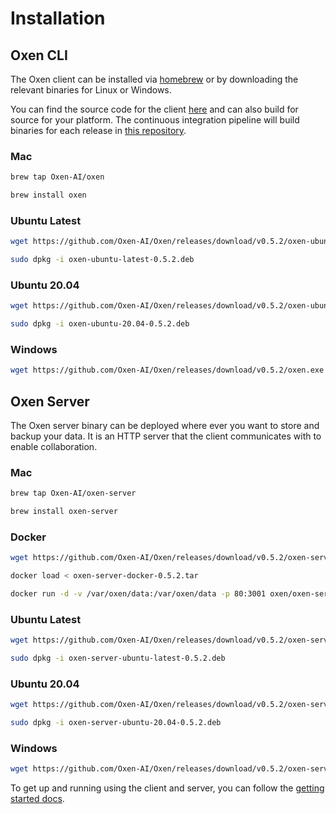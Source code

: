 # Installation

## Oxen CLI

The Oxen client can be installed via [homebrew](https://brew.sh/) or by downloading the relevant binaries for Linux or Windows.

You can find the source code for the client [here](https://github.com/Oxen-AI/Oxen) and can also build for source for your platform. The continuous integration pipeline will build binaries for each release in [this repository]((https://github.com/Oxen-AI/Oxen)).

### Mac

```bash
brew tap Oxen-AI/oxen
```

```bash
brew install oxen
```

### Ubuntu Latest

```bash
wget https://github.com/Oxen-AI/Oxen/releases/download/v0.5.2/oxen-ubuntu-latest-0.5.2.deb
```

```bash
sudo dpkg -i oxen-ubuntu-latest-0.5.2.deb
```

### Ubuntu 20.04

```bash
wget https://github.com/Oxen-AI/Oxen/releases/download/v0.5.2/oxen-ubuntu-20.04-0.5.2.deb
```

```bash
sudo dpkg -i oxen-ubuntu-20.04-0.5.2.deb
```

### Windows

```bash
wget https://github.com/Oxen-AI/Oxen/releases/download/v0.5.2/oxen.exe
```

## Oxen Server

The Oxen server binary can be deployed where ever you want to store and backup your data. It is an HTTP server that the client communicates with to enable collaboration.

### Mac

```bash
brew tap Oxen-AI/oxen-server
```

```bash
brew install oxen-server
```

### Docker

```bash
wget https://github.com/Oxen-AI/Oxen/releases/download/v0.5.2/oxen-server-docker-0.5.2.tar
```

```bash
docker load < oxen-server-docker-0.5.2.tar
```

```bash
docker run -d -v /var/oxen/data:/var/oxen/data -p 80:3001 oxen/oxen-server:latest
```

### Ubuntu Latest

```bash
wget https://github.com/Oxen-AI/Oxen/releases/download/v0.5.2/oxen-server-ubuntu-latest-0.5.2.deb
```

```bash
sudo dpkg -i oxen-server-ubuntu-latest-0.5.2.deb
```

### Ubuntu 20.04

```bash
wget https://github.com/Oxen-AI/Oxen/releases/download/v0.5.2/oxen-server-ubuntu-20.04-0.5.2.deb
```

```bash
sudo dpkg -i oxen-server-ubuntu-20.04-0.5.2.deb
```

### Windows

```bash
wget https://github.com/Oxen-AI/Oxen/releases/download/v0.5.2/oxen-server.exe
```

To get up and running using the client and server, you can follow the [getting started docs](README.md).
